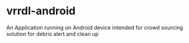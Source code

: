 vrrdl-android
=============

An Application running on Android device intended for crowd sourcing solution for debris alert and clean up
